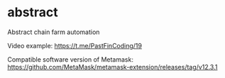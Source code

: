 # abstract
Abstract chain farm automation

Video example: https://t.me/PastFinCoding/19

Сompatible software version of Metamask: https://github.com/MetaMask/metamask-extension/releases/tag/v12.3.1
